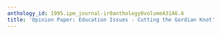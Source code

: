 ```yaml
---
anthology_id: 1995.ipm_journal-ir0anthology0volumeA31A6.6
title: 'Opinion Paper: Education Issues - Cutting the Gordian Knot'
---
```

